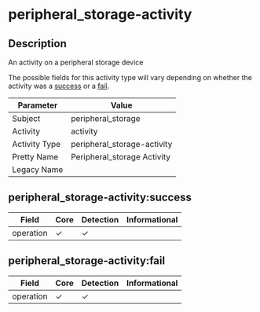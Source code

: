 peripheral_storage-activity
===========================

Description
-----------
An activity on a peripheral storage device

The possible fields for this activity type will vary depending on whether the activity was a [success](#peripheral_storage-activitysuccess) or a [fail](#peripheral_storage-activityfail).

| Parameter     | Value                       |
| ------------- | --------------------------- |
| Subject       | peripheral_storage          |
| Activity      | activity                    |
| Activity Type | peripheral_storage-activity |
| Pretty Name   | Peripheral_storage Activity |
| Legacy Name   |                             |

peripheral_storage-activity:success
-----------------------------------

| Field     | Core     | Detection | Informational |
| --------- | -------- | --------- | ------------- |
| operation | &#10003; | &#10003;  |               |

peripheral_storage-activity:fail
--------------------------------

| Field     | Core     | Detection | Informational |
| --------- | -------- | --------- | ------------- |
| operation | &#10003; | &#10003;  |               |